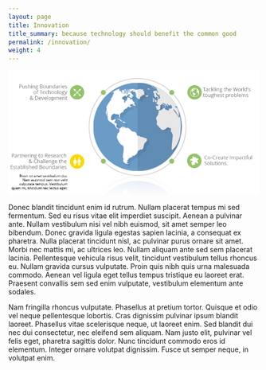 ```yaml
---
layout: page
title: Innovation
title_summary: because technology should benefit the common good
permalink: /innovation/
weight: 4
---
```


<img src="/images/other/innovation-banner.jpg">


Donec blandit tincidunt enim id rutrum. Nullam placerat tempus mi sed fermentum. Sed eu risus vitae elit imperdiet suscipit. Aenean a pulvinar ante. Nullam vestibulum nisi vel nibh euismod, sit amet semper leo bibendum. Donec gravida ligula egestas sapien lacinia, a consequat ex pharetra. Nulla placerat tincidunt nisl, ac pulvinar purus ornare sit amet. Morbi nec mattis mi, ac ultrices leo. Nullam aliquam ante sed sem placerat lacinia. Pellentesque vehicula risus velit, tincidunt vestibulum tellus rhoncus eu. Nullam gravida cursus vulputate. Proin quis nibh quis urna malesuada commodo. Aenean vel ligula eget tellus tempus tristique eu laoreet erat. Praesent convallis sem sed enim vulputate, vestibulum elementum ante sodales.

Nam fringilla rhoncus vulputate. Phasellus at pretium tortor. Quisque et odio vel neque pellentesque lobortis. Cras dignissim pulvinar ipsum blandit laoreet. Phasellus vitae scelerisque neque, ut laoreet enim. Sed blandit dui nec dui consectetur, nec eleifend sem aliquam. Nam justo elit, pulvinar vel felis eget, pharetra sagittis dolor. Nunc tincidunt commodo eros id elementum. Integer ornare volutpat dignissim. Fusce ut semper neque, in volutpat enim.

